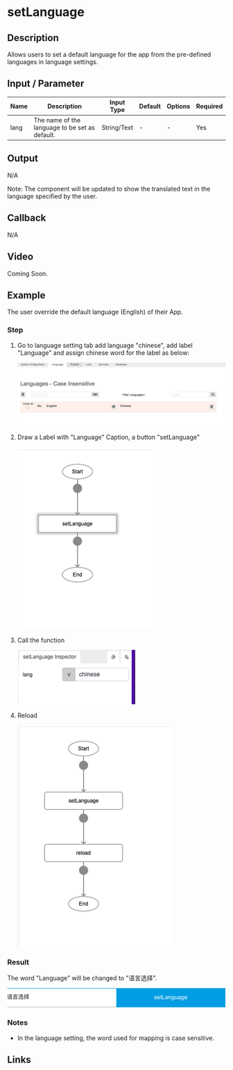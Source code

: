 # setLanguage

## Description

Allows users to set a default language for the app from the pre-defined languages in language settings.

## Input / Parameter

| Name | Description | Input Type | Default | Options | Required |
| ------ | ------ | ------ | ------ | ------ | ------ |
| lang | The name of the language to be set as default. | String/Text | - | - | Yes |

## Output

N/A

Note: The component will be updated to show the translated text in the language specified by the user.

## Callback

N/A

## Video

Coming Soon.

<!-- Format: [![Video]({image-path})]({url-link}) -->

## Example

The user override the default language (English) of their App.

### Step

1. Go to language setting tab add language "chinese", add label "Language" and assign chinese word for the label as below:

    ![](./setLanguage-step-1.png)
    
2. Draw a Label with "Language" Caption, a button "setLanguage"

    ![](./setLanguage-step-2.png)
    
3. Call the function

    ![](./setLanguage-step-3.png)
    
4. Reload

    ![](./setLanguage-step-4.png)


### Result

The word "Language" will be changed to "语言选择". <br />

![](./setLanguage-result-1.png)

### Notes

- In the language setting, the word used for mapping is case sensitive.

## Links